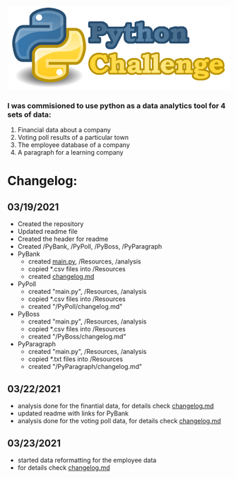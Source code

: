 ![Python Challenge](resources/header.png)

### I was commisioned to use python as a data analytics tool for 4 sets of data:
1. Financial data about a company
2. Voting poll results of a particular town
3. The employee database of a company
4. A paragraph for a learning company

# Changelog:

## **03/19/2021**
- Created the repository
- Updated readme file
- Created the header for readme
- Created /PyBank, /PyPoll, /PyBoss, /PyParagraph
- PyBank
    - created [main.py](PyBank/main.py), /Resources, /analysis
    - copied *.csv files into /Resources
    - created [changelog.md](PyBank/changelog.md)
- PyPoll
    - created "main.py", /Resources, /analysis
    - copied *.csv files into /Resources
    - created "/PyPoll/changelog.md"
- PyBoss
    - created "main.py", /Resources, /analysis
    - copied *.csv files into /Resources
    - created "/PyBoss/changelog.md"
- PyParagraph
    - created "main.py", /Resources, /analysis
    - copied *.txt files into /Resources
    - created "/PyParagraph/changelog.md"

## **03/22/2021**
- analysis done for the finantial data, for details check [changelog.md](PyBank/changelog.md)
- updated readme with links for PyBank
- analysis done for the voting poll data, for details check [changelog.md](/PyPoll/changelog.md)

## **03/23/2021**
- started data reformatting for the employee data
- for details check [changelog.md](PyBoss/changelog.md)
